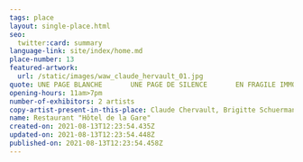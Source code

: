 ```yaml
---
tags: place
layout: single-place.html
seo:
  twitter:card: summary
language-link: site/index/home.md
place-number: 13
featured-artwork:
  url: /static/images/waw_claude_hervault_01.jpg
quote: UNE PAGE BLANCHE       UNE PAGE DE SILENCE       EN FRAGILE IMMOBILITÉ
opening-hours: 11am>7pm
number-of-exhibitors: 2 artists
copy-artist-present-in-this-place: Claude Chervault, Brigitte Schuermans
name: Restaurant "Hôtel de la Gare"
created-on: 2021-08-13T12:23:54.435Z
updated-on: 2021-08-13T12:23:54.448Z
published-on: 2021-08-13T12:23:54.458Z
---
```

